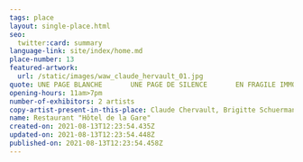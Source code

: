 ```yaml
---
tags: place
layout: single-place.html
seo:
  twitter:card: summary
language-link: site/index/home.md
place-number: 13
featured-artwork:
  url: /static/images/waw_claude_hervault_01.jpg
quote: UNE PAGE BLANCHE       UNE PAGE DE SILENCE       EN FRAGILE IMMOBILITÉ
opening-hours: 11am>7pm
number-of-exhibitors: 2 artists
copy-artist-present-in-this-place: Claude Chervault, Brigitte Schuermans
name: Restaurant "Hôtel de la Gare"
created-on: 2021-08-13T12:23:54.435Z
updated-on: 2021-08-13T12:23:54.448Z
published-on: 2021-08-13T12:23:54.458Z
---
```

